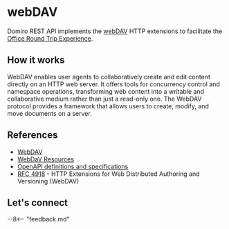 # webDAV

Domiro REST API implements the [webDAV](../../references/openapidefinitions.md#webdav) HTTP extensions to facilitate the [Office Round Trip Experience](../../howto/production/roundtrip.md).

## How it works

WebDAV enables user agents to collaboratively create and edit content directly on an HTTP web server. It offers tools for concurrency control and namespace operations, transforming web content into a writable and collaborative medium rather than just a read-only one. The WebDAV protocol provides a framework that allows users to create, modify, and move documents on a server.

<!--## Tutorials

- add links

## How to

- add links-->

## References

- [WebDAV](https://en.wikipedia.org/wiki/WebDAV)
- [WebDaV Resources]()
- [OpenAPI definitions and specifications](../../references/openapidefinitions.md#webdav)
- [RFC 4918](https://datatracker.ietf.org/doc/html/rfc4918) - HTTP Extensions for Web Distributed Authoring and Versioning (WebDAV)

## Let's connect

--8<-- "feedback.md"
